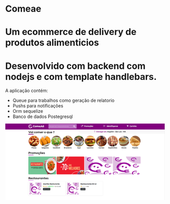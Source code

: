 # Comeae
# Um ecommerce de delivery de produtos alimenticios

# Desenvolvido com backend com nodejs e com template handlebars.

A aplicação contém:

- Queue para trabalhos como geração de relatorio
- Pushs para notificações
- Orm sequelize
- Banco de dados Postegresql

![Alt text](/favicon/comear.png)

